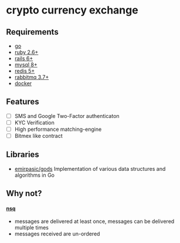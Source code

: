 # crypto currency exchange

## Requirements

* [go](https://golang.org/)
* [ruby 2.6+](https://www.ruby-lang.org/en/)
* [rails 6+](https://rubyonrails.org/)
* [mysql 8+](https://www.mysql.com/cn/)
* [redis 5+](https://redis.io/)
* [rabbitmq 3.7+](https://www.rabbitmq.com/)
* [docker](https://www.docker.com/)

## Features

* [ ] SMS and Google Two-Factor authenticaton
* [ ] KYC Verification
* [ ] High performance matching-engine
* [ ] Bitmex like contract

## Libraries

* [emirpasic/gods](https://github.com/emirpasic/gods) Implementation of various data structures and algorithms in Go

## Why not?

#### [nsq](https://nsq.io/overview/features_and_guarantees.html)

* messages are delivered at least once, messages can be delivered multiple times
* messages received are un-ordered
